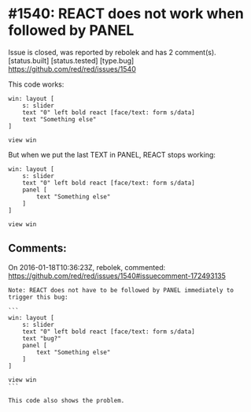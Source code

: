 
#1540: REACT does not work when followed by PANEL
================================================================================
Issue is closed, was reported by rebolek and has 2 comment(s).
[status.built] [status.tested] [type.bug]
<https://github.com/red/red/issues/1540>

This code works:

```
win: layout [
    s: slider
    text "0" left bold react [face/text: form s/data]
    text "Something else"
]

view win
```

But when we put the last TEXT in PANEL, REACT stops working:

```
win: layout [
    s: slider
    text "0" left bold react [face/text: form s/data]
    panel [
        text "Something else"
    ]
]

view win
```



Comments:
--------------------------------------------------------------------------------

On 2016-01-18T10:36:23Z, rebolek, commented:
<https://github.com/red/red/issues/1540#issuecomment-172493135>

    Note: REACT does not have to be followed by PANEL immediately to trigger this bug:
    
    ```
    win: layout [
        s: slider
        text "0" left bold react [face/text: form s/data]
        text "bug?"
        panel [
            text "Something else"
        ]
    ]
    
    view win
    ```
    
    This code also shows the problem.

